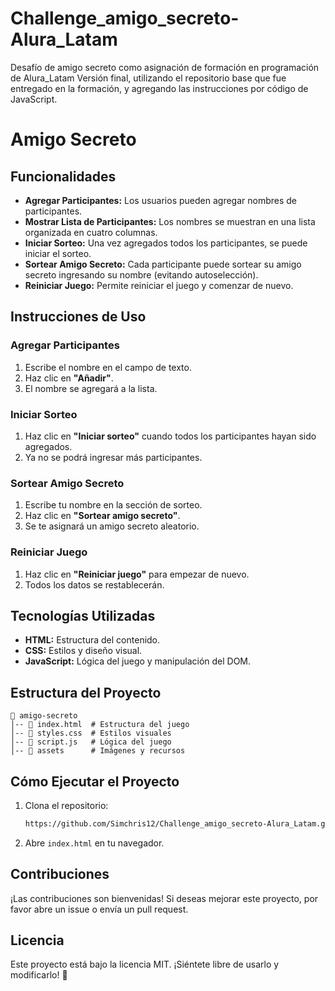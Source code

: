 # Challenge_amigo_secreto-Alura_Latam
Desafío de amigo secreto como asignación de formación en programación de Alura_Latam
Versión final, utilizando el repositorio base que fue entregado en la formación, y agregando las instrucciones por código de JavaScript.

# Amigo Secreto

## Funcionalidades
- **Agregar Participantes:** Los usuarios pueden agregar nombres de participantes.
- **Mostrar Lista de Participantes:** Los nombres se muestran en una lista organizada en cuatro columnas.
- **Iniciar Sorteo:** Una vez agregados todos los participantes, se puede iniciar el sorteo.
- **Sortear Amigo Secreto:** Cada participante puede sortear su amigo secreto ingresando su nombre (evitando autoselección).
- **Reiniciar Juego:** Permite reiniciar el juego y comenzar de nuevo.

## Instrucciones de Uso
### Agregar Participantes
1. Escribe el nombre en el campo de texto.
2. Haz clic en **"Añadir"**.
3. El nombre se agregará a la lista.

### Iniciar Sorteo
1. Haz clic en **"Iniciar sorteo"** cuando todos los participantes hayan sido agregados.
2. Ya no se podrá ingresar más participantes.

### Sortear Amigo Secreto
1. Escribe tu nombre en la sección de sorteo.
2. Haz clic en **"Sortear amigo secreto"**.
3. Se te asignará un amigo secreto aleatorio.

### Reiniciar Juego
1. Haz clic en **"Reiniciar juego"** para empezar de nuevo.
2. Todos los datos se restablecerán.

## Tecnologías Utilizadas
- **HTML:** Estructura del contenido.
- **CSS:** Estilos y diseño visual.
- **JavaScript:** Lógica del juego y manipulación del DOM.

## Estructura del Proyecto
```
📂 amigo-secreto
│-- 📜 index.html  # Estructura del juego
│-- 📜 styles.css  # Estilos visuales
│-- 📜 script.js   # Lógica del juego
│-- 📂 assets      # Imágenes y recursos
```

## Cómo Ejecutar el Proyecto
1. Clona el repositorio:
   ```sh
   https://github.com/Simchris12/Challenge_amigo_secreto-Alura_Latam.git
   ```
2. Abre `index.html` en tu navegador.

## Contribuciones
¡Las contribuciones son bienvenidas! Si deseas mejorar este proyecto, por favor abre un issue o envía un pull request. 

## Licencia
Este proyecto está bajo la licencia MIT. ¡Siéntete libre de usarlo y modificarlo! 🎉
